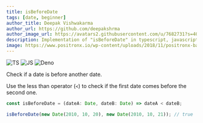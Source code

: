 ```yaml
---
title: isBeforeDate
tags: [date, beginner]
author_title: Deepak Vishwakarma
author_url: https://github.com/deepakshrma
author_image_url: https://avatars2.githubusercontent.com/u/7682731?s=400
description: Implementation of "isBeforeDate" in typescript, javascript and deno.
image: https://www.positronx.io/wp-content/uploads/2018/11/positronx-banner-1152-1.jpg
---
```


![TS](https://img.shields.io/badge/supports-typescript-blue.svg?style=flat-square)
![JS](https://img.shields.io/badge/supports-javascript-yellow.svg?style=flat-square)
![Deno](https://img.shields.io/badge/supports-deno-green.svg?style=flat-square)

Check if a date is before another date.

Use the less than operator (`<`) to check if the first date comes before the second one.

```ts title="typescript"
const isBeforeDate = (dateA: Date, dateB: Date) => dateA < dateB;
```

```ts title="typescript"
isBeforeDate(new Date(2010, 10, 20), new Date(2010, 10, 21)); // true
```
